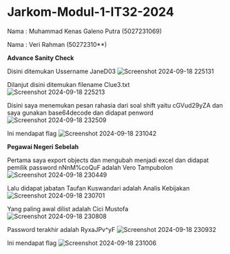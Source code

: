 # Jarkom-Modul-1-IT32-2024

Nama : Muhammad Kenas Galeno Putra (5027231069)

Nama : Veri Rahman (50272310**)

**Advance Sanity Check**

Disini ditemukan Ussername JaneD03
![Screenshot 2024-09-18 225131](https://github.com/user-attachments/assets/45c22dfb-0913-44e0-86db-2fb10d889e7c)


Dilanjut disini ditemukan filename Clue3.txt
![Screenshot 2024-09-18 225213](https://github.com/user-attachments/assets/8c1b993e-17b5-4cdf-be0c-c36c2d012786)


Disini saya menemukan pesan rahasia dari soal shift yaitu cGVud29yZA dan saya gunakan base64decode dan didapat penword
![Screenshot 2024-09-18 232509](https://github.com/user-attachments/assets/e29a4d01-b88f-4284-8e6f-12aacfb4d9d9)

Ini mendapat flag
![Screenshot 2024-09-18 231042](https://github.com/user-attachments/assets/f47465a0-c8c5-464e-b4c4-efe9b74e62be)

**Pegawai Negeri Sebelah**

Pertama saya export objects dan mengubah menjadi excel dan didapat pemilik password nNnM%coQuF adalah Vero Tampubolon
![Screenshot 2024-09-18 230449](https://github.com/user-attachments/assets/1f02b123-42cc-49aa-9dd0-75e1b760be1f)

Lalu didapat jabatan Taufan Kuswandari adalah Analis Kebijakan
![Screenshot 2024-09-18 230701](https://github.com/user-attachments/assets/b29b0406-40c3-4c8d-ac5a-431a3a499e5e)

Yang paling awal dilist adalah Cici Mustofa
![Screenshot 2024-09-18 230808](https://github.com/user-attachments/assets/f6ebb17c-49f9-43d1-a882-587a40983aaf)

Password terakhir adalah RyxaJPv^yF
![Screenshot 2024-09-18 230932](https://github.com/user-attachments/assets/aca5a677-fb80-46b2-9ca9-0af791ca6a67)

Ini mendapat flag
![Screenshot 2024-09-18 231006](https://github.com/user-attachments/assets/caf741f8-de72-43ea-9031-b91ef6b9a723)



